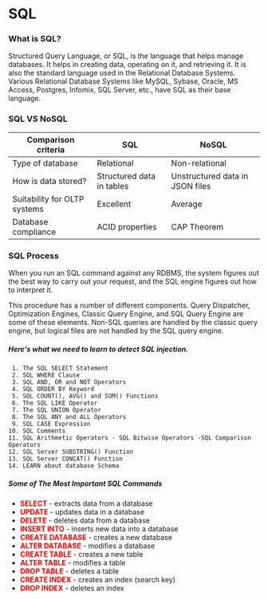 # SQL

### What is SQL?

Structured Query Language, or SQL, is the language that helps manage databases. It helps in creating data, operating on it, and retrieving it. It is also the standard language used in the Relational Database Systems. Various Relational Database Systems like MySQL, Sybase, Oracle, MS Access, Postgres, Infomix, SQL Server, etc., have SQL as their base language.

### SQL VS NoSQL
| Comparison criteria | SQL | NoSQL |
|----------------------|---------------------|--------------------|
|Type of database | Relational | Non-relational|
|How is data stored? | Structured data in tables | Unstructured data in JSON files|
|Suitability for OLTP systems | Excellent | Average|
|Database compliance | ACID properties | CAP Theorem|

### SQL Process

When you run an SQL command against any RDBMS, the system figures out the best way to carry out your request, and the SQL engine figures out how to interpret it.

This procedure has a number of different components. Query Dispatcher, Optimization Engines, Classic Query Engine, and SQL Query Engine are some of these elements. Non-SQL queries are handled by the classic query engine, but logical files are not handled by the SQL query engine.


##### Here's what we need to learn to detect SQL injection.

     1. The SQL SELECT Statement
     2. SQL WHERE Clause
     3. SQL AND, OR and NOT Operators
     4. SQL ORDER BY Keyword
     5. SQL COUNT(), AVG() and SUM() Functions
     6. The SQL LIKE Operator
     7. The SQL UNION Operator
     8. The SQL ANY and ALL Operators
     9. SQL CASE Expression
    10. SQL Comments
    11. SQL Arithmetic Operators - SQL Bitwise Operators -SQL Comparison Operators
    12. SQL Server SUBSTRING() Function
    13. SQL Server CONCAT() Function
    14. LEARN about database Schema
    
##### Some of The Most Important SQL Commands

- **<span style="color: red;">SELECT</span>** - extracts data from a database
- **<span style="color: red;">UPDATE</span>** - updates data in a database
- **<span style="color: red;">DELETE</span>** - deletes data from a database
- **<span style="color: red;">INSERT INTO</span>** - inserts new data into a database
- **<span style="color: red;">CREATE DATABASE</span>** - creates a new database
- **<span style="color: red;">ALTER DATABASE</span>** - modifies a database
- **<span style="color: red;">CREATE TABLE</span>** - creates a new table
- **<span style="color: red;">ALTER TABLE</span>** - modifies a table
- **<span style="color: red;">DROP TABLE</span>** - deletes a table
- **<span style="color: red;">CREATE INDEX</span>** - creates an index (search key)
- **<span style="color: red;">DROP INDEX</span>** - deletes an index


